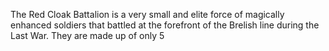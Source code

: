 The Red Cloak Battalion is a very small and elite force of magically enhanced soldiers that battled at the forefront of the Brelish line during the Last War. They are made up of only 5